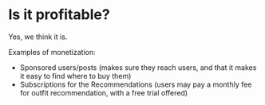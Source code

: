 # Is it profitable?
Yes, we think it is.

Examples of monetization:
- Sponsored users/posts (makes sure they reach users, and that it makes it easy to find where to buy them)
- Subscriptions for the Recommendations (users may pay a monthly fee for outfit recommendation, with a free trial offered)
